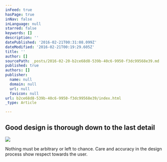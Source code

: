```yaml
---
inFeed: true
hasPage: true
inNav: false
inLanguage: null
starred: false
keywords: []
description: ''
datePublished: '2016-02-21T00:31:08.099Z'
dateModified: '2016-02-21T00:19:29.605Z'
title: ''
author: []
sourcePath: _posts/2016-02-20-b2ce68d8-539b-40c6-9950-f3dc99568e39.md
published: true
authors: []
publisher:
  name: null
  domain: null
  url: null
  favicon: null
url: b2ce68d8-539b-40c6-9950-f3dc99568e39/index.html
_type: Article

---
```

## Good design is thorough down to the last detail
![](https://the-grid-user-content.s3-us-west-2.amazonaws.com/5a6e03e2-ab1b-4e67-a686-3fa6b368b12d.jpg)

Nothing must be arbitrary or left to chance. Care and accuracy in the design process show respect towards the user.